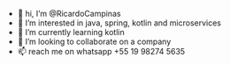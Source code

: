 - 👋 hi, I’m @RicardoCampinas
- 👀 I’m interested in java, spring, kotlin and microservices
- 🌱 I’m currently learning kotlin
- 💞️ I’m looking to collaborate on a company
- 📫 reach me on whatsapp +55 19 98274 5635

<!---
RicardoCampinas/RicardoCampinas is a ✨ special ✨ repository because its `README.md` (this file) appears on your GitHub profile.
You can click the Preview link to take a look at your changes.
--->
